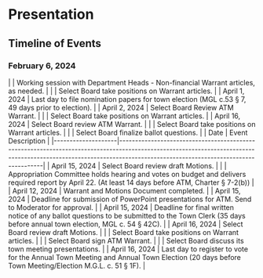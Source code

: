 # Presentation
## Timeline of Events
### February 6, 2024


|                          | Working session with Department Heads - Non-financial Warrant articles, as needed.                  |
|                          | Select Board take positions on Warrant articles.                                                    |
| April 1, 2024           | Last day to file nomination papers for town election (MGL c.53 § 7, 49 days prior to election).     |
| April 2, 2024           | Select Board Review ATM Warrant.                                                                     |
|                          | Select Board take positions on Warrant articles.                                                    |
| April 16, 2024          | Select Board review ATM Warrant.                                                                     |
|                          | Select Board take positions on Warrant articles.                                                    |
|                          | Select Board finalize ballot questions.                                                              |
| Date               | Event Description                                                                                                                                                                                                 |
|--------------------|------------------------------------------------------------------------------------------------------------------------------------------------------------------------------------------------------------------|
| April 15, 2024     | Select Board review draft Motions.                                                                                                                                                                              |
|                    | Appropriation Committee holds hearing and votes on budget and delivers required report by April 22. (At least 14 days before ATM, Charter § 7-2(b))                                                               |
| April 12, 2024     | Warrant and Motions Document completed.                                                                                                                                                                         |
| April 15, 2024     | Deadline for submission of PowerPoint presentations for ATM. Send to Moderator for approval.                                                                                                                    |
| April 15, 2024     | Deadline for final written notice of any ballot questions to be submitted to the Town Clerk (35 days before annual town election, MGL c. 54 § 42C).                                                                |
| April 16, 2024     | Select Board review draft Motions.                                                                                                                                                                              |
|                    | Select Board take positions on Warrant articles.                                                                                                                                                                 |
|                    | Select Board sign ATM Warrant.                                                                                                                                                                                  |
|                    | Select Board discuss its town meeting presentations.                                                                                                                                                             |
| April 16, 2024     | Last day to register to vote for the Annual Town Meeting and Annual Town Election (20 days before Town Meeting/Election M.G.L. c. 51 § 1F).                                                                     |